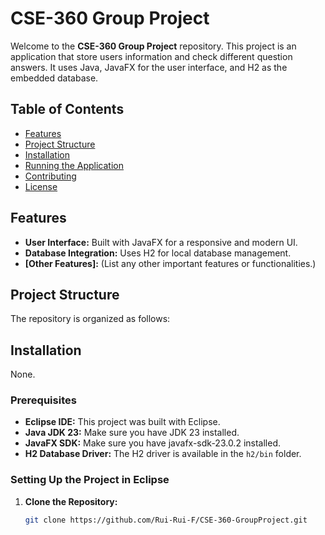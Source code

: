# CSE-360 Group Project

Welcome to the **CSE-360 Group Project** repository. This project is an application that store users information and check different question answers. It uses Java, JavaFX for the user interface, and H2 as the embedded database.

## Table of Contents

- [Features](#features)
- [Project Structure](#project-structure)
- [Installation](#installation)
- [Running the Application](#running-the-application)
- [Contributing](#contributing)
- [License](#license)

## Features

- **User Interface:** Built with JavaFX for a responsive and modern UI.
- **Database Integration:** Uses H2 for local database management.
- **[Other Features]:** (List any other important features or functionalities.)

## Project Structure

The repository is organized as follows:

## Installation
None.

### Prerequisites

- **Eclipse IDE:** This project was built with Eclipse.
- **Java JDK 23:** Make sure you have JDK 23 installed.
- **JavaFX SDK:** Make sure you have javafx-sdk-23.0.2 installed.
- **H2 Database Driver:** The H2 driver is available in the `h2/bin` folder.

### Setting Up the Project in Eclipse

1. **Clone the Repository:**

   ```bash
   git clone https://github.com/Rui-Rui-F/CSE-360-GroupProject.git

